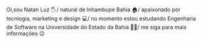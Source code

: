 Oi,sou Natan Luz 🖐️/ natural de Inhambupe Bahia 🏠/ apaixonado por tecnlogia, marketing e design 💻/ no momento estou estudando Engenharia de Software na Universidade do Estado da Bahia 🏫🎒/ me siga para mais informações 😉
